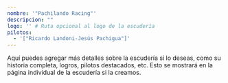 ```yaml
---
nombre: '"Pachilando Racing"'
descripcion: ""
logo: '' # Ruta opcional al logo de la escudería
pilotos:
  - '["Ricardo Landoni-Jesús Pachigua"]'
---
```


Aquí puedes agregar más detalles sobre la escudería si lo deseas, como su historia completa, logros, pilotos destacados, etc. Esto se mostrará en la página individual de la escudería si la creamos.
